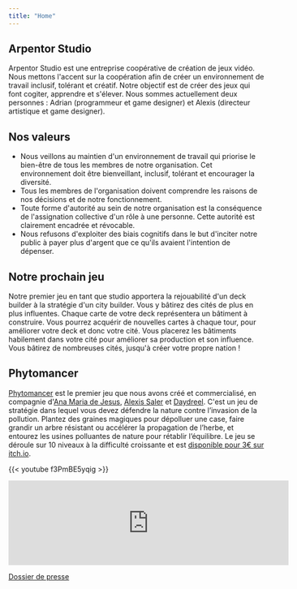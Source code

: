 ```yaml
---
title: "Home"
---
```


<section>

## Arpentor Studio

Arpentor Studio est une entreprise coopérative de création de jeux vidéo. Nous mettons l'accent sur la coopération afin de créer un environnement de travail inclusif, tolérant et créatif. Notre objectif est de créer des jeux qui font cogiter, apprendre et s'élever. Nous sommes actuellement deux personnes : Adrian (programmeur et game designer) et Alexis (directeur artistique et game designer).
</section>

<section>

## Nos valeurs

- Nous veillons au maintien d'un environnement de travail qui priorise le bien-être de tous les membres de notre organisation. Cet environnement doit être bienveillant, inclusif, tolérant et encourager la diversité.
- Tous les membres de l'organisation doivent comprendre les raisons de nos décisions et de notre fonctionnement.
- Toute forme d'autorité au sein de notre organisation est la conséquence de l'assignation collective d'un rôle à une personne. Cette autorité est clairement encadrée et révocable.
- Nous refusons d'exploiter des biais cognitifs dans le but d'inciter notre public à payer plus d'argent que ce qu'ils avaient l'intention de dépenser.
</section>

<section>

## Notre prochain jeu

Notre premier jeu en tant que studio apportera la rejouabilité d'un deck builder à la stratégie d'un city builder. Vous y bâtirez des cités de plus en plus influentes. Chaque carte de votre deck représentera un bâtiment à construire. Vous pourrez acquérir de nouvelles cartes à chaque tour, pour améliorer votre deck et donc votre cité. Vous placerez les bâtiments habilement dans votre cité pour améliorer sa production et son influence. Vous bâtirez de nombreuses cités, jusqu'à créer votre propre nation !
</section>

<section>

## Phytomancer

[Phytomancer](https://daydreel.itch.io/phytomancer) est le premier jeu que nous avons créé et commercialisé, en compagnie d'[Ana Maria de Jesus](https://www.artstation.com/jesuslovesyou), [Alexis Saler](https://www.fossilrecords.fr/) et [Daydreel](https://daydreel.itch.io/). C'est un jeu de stratégie dans lequel vous devez défendre la nature contre l’invasion de la pollution. Plantez des graines magiques pour dépolluer une case, faire grandir un arbre résistant ou accélérer la propagation de l’herbe, et entourez les usines polluantes de nature pour rétablir l’équilibre. Le jeu se déroule sur 10 niveaux à la difficulté croissante et est [disponible pour 3€ sur itch.io](https://daydreel.itch.io/phytomancer).

{{< youtube f3PmBE5yqig >}}

<div class="itch-io-widget">
    <iframe src="https://itch.io/embed/1185198" width="552" height="167" frameborder="0"><a href="https://daydreel.itch.io/phytomancer">Phytomancer by Daydreel, alexis.saler, Akaroff, adngdb</a></iframe>
</div>

[Dossier de presse](http://adrian.gaudebert.fr/phytomancer/)
</section>
